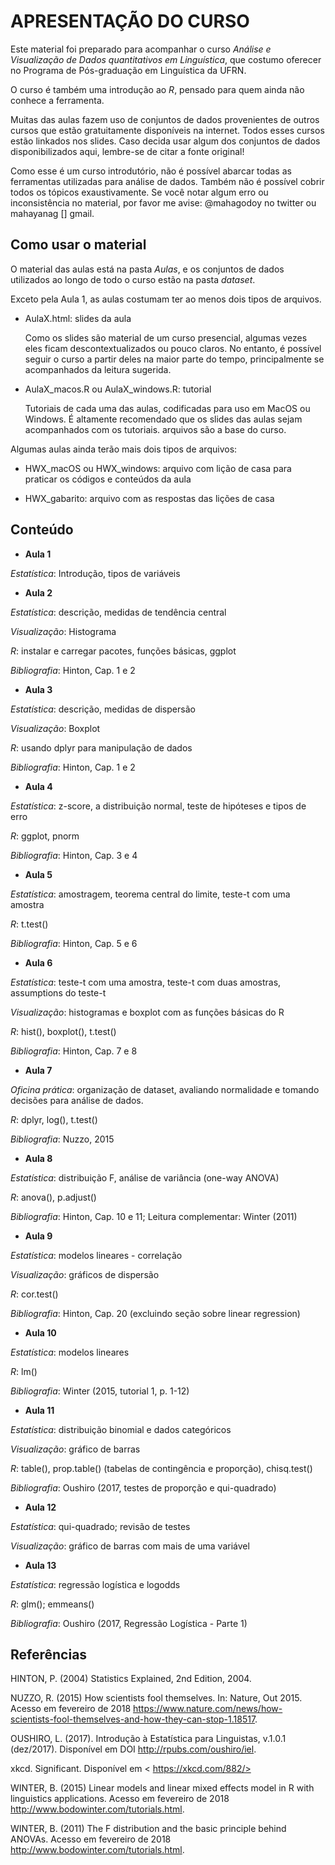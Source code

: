 # APRESENTAÇÃO DO CURSO

Este material foi preparado para acompanhar o curso *Análise e Visualização de Dados quantitativos em Linguística*, que costumo oferecer no Programa de Pós-graduação em Linguística da UFRN.

O curso é também uma introdução ao *R*, pensado para quem ainda não conhece a ferramenta.

Muitas das aulas fazem uso de conjuntos de dados provenientes de outros cursos que estão gratuitamente disponíveis na internet. Todos esses cursos estão linkados nos slides. Caso decida usar algum dos conjuntos de dados disponibilizados aqui, lembre-se de citar a fonte original!

Como esse é um curso introdutório, não é possível abarcar todas as ferramentas utilizadas para análise de dados. Também não é possível cobrir todos os tópicos exaustivamente. Se você notar algum erro ou inconsistência no material, por favor me avise: @mahagodoy no twitter ou mahayanag [] gmail.

## Como usar o material

O material das aulas está na pasta *Aulas*, e os conjuntos de dados utilizados ao longo de todo o curso estão na pasta *dataset*.

Exceto pela Aula 1, as aulas costumam ter ao menos dois tipos de arquivos.

- AulaX.html: slides da aula 

	Como os slides são material de um curso presencial, algumas vezes eles ficam descontextualizados ou pouco claros. No entanto, é possível seguir o curso a partir deles na maior parte do tempo, principalmente se acompanhados da leitura sugerida.

- AulaX_macos.R ou AulaX_windows.R: tutorial 

	Tutoriais de cada uma das aulas, codificadas para uso em MacOS ou Windows. É altamente recomendado que os slides das aulas sejam acompanhados com os tutoriais.  arquivos são a base do curso. 


Algumas aulas ainda terão mais dois tipos de arquivos:

- HWX_macOS ou HWX_windows: arquivo com lição de casa para praticar os códigos e conteúdos da aula

- HWX_gabarito: arquivo com as respostas das lições de casa

 


## Conteúdo


- **Aula 1**

*Estatística*: Introdução, tipos de variáveis

- **Aula 2**

*Estatística*: descrição, medidas de tendência central

*Visualização*: Histograma

*R*: instalar e carregar pacotes, funções básicas, ggplot

*Bibliografia*: Hinton, Cap. 1 e 2

- **Aula 3**

*Estatística*: descrição, medidas de dispersão

*Visualização*: Boxplot

*R*: usando dplyr para manipulação de dados

*Bibliografia*: Hinton, Cap. 1 e 2

- **Aula 4**

*Estatística*: z-score, a distribuição normal, teste de hipóteses e tipos de erro

*R*: ggplot, pnorm

*Bibliografia*: Hinton, Cap. 3 e 4

- **Aula 5**

*Estatística*: amostragem, teorema central do limite, teste-t com uma amostra

*R*: t.test()

*Bibliografia*: Hinton, Cap. 5 e 6

- **Aula 6**

*Estatística*: teste-t com uma amostra, teste-t com duas amostras, assumptions do teste-t

*Visualização*: histogramas e boxplot com as funções básicas do R

*R*: hist(), boxplot(), t.test()

*Bibliografia*: Hinton, Cap. 7 e 8

- **Aula 7**

*Oficina prática*: organização de dataset, avaliando normalidade e tomando decisões para análise de dados.

*R*: dplyr, log(), t.test() 

*Bibliografia*: Nuzzo, 2015 

- **Aula 8**

*Estatística*: distribuição F, análise de variância (one-way ANOVA)

*R*: anova(), p.adjust()

*Bibliografia*: Hinton, Cap. 10 e 11; Leitura complementar: Winter (2011)

- **Aula 9**

*Estatística*: modelos lineares - correlação

*Visualização*: gráficos de dispersão

*R*: cor.test()

*Bibliografia*: Hinton, Cap. 20 (excluindo seção sobre linear regression)

- **Aula 10**

*Estatística*: modelos lineares

*R*: lm()

*Bibliografia*: Winter (2015, tutorial 1, p. 1-12)

- **Aula 11**

*Estatística*: distribuição binomial e dados categóricos

*Visualização*: gráfico de barras

*R*: table(), prop.table() (tabelas de contingência e proporção), chisq.test()

*Bibliografia*: Oushiro (2017, testes de proporção e qui-quadrado)


- **Aula 12**

*Estatística*: qui-quadrado; revisão de testes

*Visualização*: gráfico de barras com mais de uma variável

- **Aula 13**

*Estatística*: regressão logística e logodds

*R*: glm(); emmeans()

*Bibliografia*: Oushiro (2017, Regressão Logística - Parte 1)

## Referências



HINTON, P. (2004) Statistics Explained, 2nd Edition, 2004.

NUZZO, R. (2015) How scientists fool themselves. In: Nature, Out 2015. Acesso em fevereiro de 2018 <https://www.nature.com/news/how-scientists-fool-themselves-and-how-they-can-stop-1.18517>.

OUSHIRO, L. (2017). Introdução à Estatística para Linguistas, v.1.0.1 (dez/2017). Disponível em DOI <http://rpubs.com/oushiro/iel>.

xkcd. Significant. Disponível em < https://xkcd.com/882/>

WINTER, B. (2015) Linear models and linear mixed effects model in R with linguistics applications. Acesso em fevereiro de 2018 <http://www.bodowinter.com/tutorials.html>.

WINTER, B. (2011) The F distribution and the basic principle behind ANOVAs. Acesso em fevereiro de 2018 <http://www.bodowinter.com/tutorials.html>.